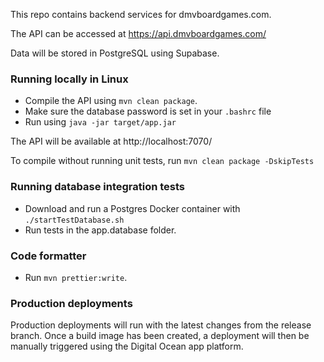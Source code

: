 This repo contains backend services for dmvboardgames.com.


The API can be accessed at https://api.dmvboardgames.com/


Data will be stored in PostgreSQL using Supabase.

### Running locally in Linux

- Compile the API using `mvn clean package`. 
- Make sure the database password is set in your `.bashrc` file
- Run using `java -jar target/app.jar`

The API will be available at http://localhost:7070/

To compile without running unit tests, run `mvn clean package -DskipTests`

### Running database integration tests

- Download and run a Postgres Docker container with `./startTestDatabase.sh`
- Run tests in the app.database folder.
  
### Code formatter

- Run `mvn prettier:write`.

### Production deployments

Production deployments will run with the latest changes from the release branch. Once a build image has been created, a deployment will then be manually triggered using the Digital Ocean app platform.

